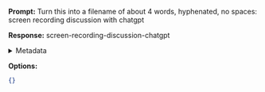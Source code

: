 **Prompt:**
Turn this into a filename of about 4 words, hyphenated, no spaces: screen recording discussion with chatgpt

**Response:**
screen-recording-discussion-chatgpt

<details><summary>Metadata</summary>

- Duration: 790 ms
- Datetime: 2023-11-10T19:54:47.545034
- Model: gpt-3.5-turbo-0613

</details>

**Options:**
```json
{}
```

